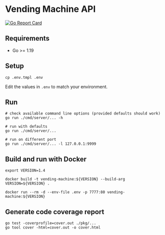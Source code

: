 # Vending Machine API

[![Go Report Card](https://goreportcard.com/badge/github.com/mehiX/vending-machine-api)](https://goreportcard.com/report/github.com/mehiX/vending-machine-api)

## Requirements

- Go >= 1.19

## Setup

```
cp .env.tmpl .env
```

Edit the values in `.env` to match your environment.

## Run 

```
# check available command line options (provided defaults should work)
go run ./cmd/server/... -h

# run with defaults
go run ./cmd/server/...

# run on different port
go run ./cmd/server/... -l 127.0.0.1:9999
```

## Build and run with Docker

```
export VERSION=1.4 

docker build -t vending-machine:${VERSION} --build-arg VERSION=${VERSION} .

docker run --rm -d --env-file .env -p 7777:80 vending-machine:${VERSION}
```

## Generate code coverage report

```shell
go test -coverprofile=cover.out ./pkg/...
go tool cover -html=cover.out -o cover.html
```